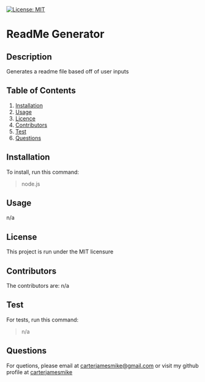 [![License: MIT](https://img.shields.io/badge/License-MIT-yellow.svg)](https://opensource.org/licenses/MIT)
# ReadMe Generator

## Description
Generates a readme file based off of user inputs

## Table of Contents
1. [Installation](#installation)
2. [Usage](#usage)
3. [Licence](#licence)
4. [Contributors](#contributors)
5. [Test](#test)
6. [Questions](#questions)


## Installation <div id='installation'/>
To install, run this command:
>node.js

## Usage <div id='usage'/>
n/a

## License <div id='license'/>
This project is run under the MIT licensure

## Contributors <div id='contributors'/>
The contributors are: n/a


## Test <div id='test'/>
For tests, run this command:
>n/a

## Questions <div id='questions'/>
For quetions, please email at carterjamesmike@gmail.com or visit my github profile at [carterjamesmike](https://github.com/carterjamesmike)